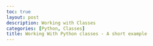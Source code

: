 ```yaml
---
toc: true
layout: post
description: Working with Classes
categories: [Python, Classes]
title: Working With Python classes - A short example
---
```

